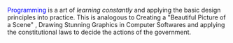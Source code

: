 <font color="blue" fontsize="20" fontstyle= "bold"> Programming </font> is a art of <i>learning constantly</i> and applying the basic design principles into practice. This is analogous to Creating a "Beautiful Picture of a Scene"
, Drawing Stunning Graphics in Computer Softwares and applying the constitutional laws to decide the actions of the government.
